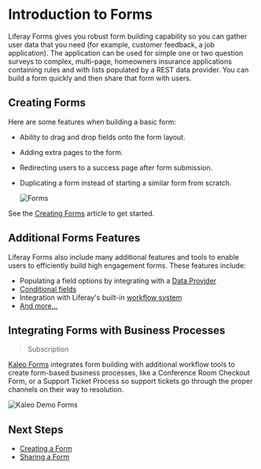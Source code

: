 # Introduction to Forms

Liferay Forms gives you robust form building capability so you can gather user data that you need (for example, customer feedback, a job application). The application can be used for simple one or two question surveys to complex, multi-page, homeowners insurance applications containing rules and with lists populated by a REST data provider. You can build a form quickly and then share that form with users.

## Creating Forms

Here are some features when building a basic form:

* Ability to drag and drop fields onto the form layout.
* Adding extra pages to the form.
* Redirecting users to a success page after form submission.
* Duplicating a form instead of starting a similar form from scratch.

    ![Forms](./introduction-to-forms/images/02.png)

See the [Creating Forms](./creating-forms.md) article to get started.

## Additional Forms Features

Liferay Forms also include many additional features and tools to enable users to efficiently build high engagement forms. These features include:

* Populating a field options by integrating with a [Data Provider](./advanced-forms-usage/using-data-providers-to-populate-form-options.md)
* [Conditional fields](./advanced-forms-usage/building-forms-with-conditional-fields.md)
* Integration with Liferay's built-in [workflow system](./advanced-forms-usage/using-forms-with-a-workflow.md)
* [And more...](./advanced-forms-usage/forms_rules.rst)

## Integrating Forms with Business Processes

> Subscription

[Kaleo Forms](https://help.liferay.com/hc/en-us/articles/360028821952-Kaleo-Forms) integrates form building with additional workflow tools to create form-based business processes, like a Conference Room Checkout Form, or a Support Ticket Process so support tickets go through the proper channels on their way to resolution.

![Kaleo Demo Forms](./introduction-to-forms/images/01.png)

## Next Steps

* [Creating a Form](./creating-forms.md)
* [Sharing a Form](./sharing-forms.md)
